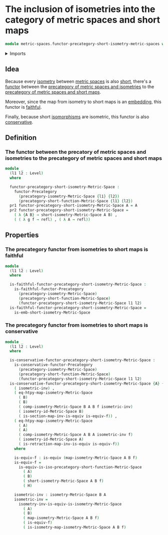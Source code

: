 # The inclusion of isometries into the category of metric spaces and short maps

```agda
module metric-spaces.functor-precategory-short-isometry-metric-spaces where
```

<details><summary>Imports</summary>

```agda
open import category-theory.conservative-functors-precategories
open import category-theory.faithful-functors-precategories
open import category-theory.functors-precategories
open import category-theory.maps-precategories
open import category-theory.precategories

open import foundation.dependent-pair-types
open import foundation.equivalences
open import foundation.function-extensionality
open import foundation.fundamental-theorem-of-identity-types
open import foundation.homotopies
open import foundation.identity-types
open import foundation.universe-levels

open import metric-spaces.isometry-metric-spaces
open import metric-spaces.precategory-of-metric-spaces-and-isometries
open import metric-spaces.precategory-of-metric-spaces-and-short-functions
open import metric-spaces.short-functions-metric-spaces
```

</details>

## Idea

Because every [isometry](metric-spaces.isometry-metric-spaces.md) between
[metric spaces](metric-spaces.metric-spaces.md) is also
[short](metric-spaces.short-functions-metric-spaces.md), there's a
[functor](category-theory.functors-precategories.md) between the
[precategory of metric spaces and isometries](metric-spaces.precategory-of-metric-spaces-and-isometries.md)
to the
[precategory of metric spaces and short maps](metric-spaces.precategory-of-metric-spaces-and-short-functions.md).

Moreover, since the map from isometry to short maps is an
[embedding](foundation.embeddings.md), this functor is
[faithful](category-theory.faithful-functors-precategories.md).

Finally, because short
[isomorphisms](category-theory.isomorphisms-in-precategories.md) are isometric,
this functor is also
[conservative](category-theory.conservative-functors-precategories.md).

## Definition

### The functor between the precatory of metric spaces and isometries to the precategory of metric spaces and short maps

```agda
module _
  (l1 l2 : Level)
  where

  functor-precategory-short-isometry-Metric-Space :
    functor-Precategory
      (precategory-isometry-Metric-Space {l1} {l2})
      (precategory-short-function-Metric-Space {l1} {l2})
  pr1 functor-precategory-short-isometry-Metric-Space A = A
  pr2 functor-precategory-short-isometry-Metric-Space =
    ( λ {A B} → short-isometry-Metric-Space A B) ,
    ( ( λ g f → refl) , ( λ A → refl))
```

## Properties

### The precategory functor from isometries to short maps is faithful

```agda
module _
  (l1 l2 : Level)
  where

  is-faithful-functor-precategory-short-isometry-Metric-Space :
    is-faithful-functor-Precategory
      (precategory-isometry-Metric-Space)
      (precategory-short-function-Metric-Space)
      (functor-precategory-short-isometry-Metric-Space l1 l2)
  is-faithful-functor-precategory-short-isometry-Metric-Space =
    is-emb-short-isometry-Metric-Space
```

### The precategory functor from isometries to short maps is conservative

```agda
module _
  (l1 l2 : Level)
  where

  is-conservative-functor-precategory-short-isometry-Metric-Space :
    is-conservative-functor-Precategory
      (precategory-isometry-Metric-Space)
      (precategory-short-function-Metric-Space)
      (functor-precategory-short-isometry-Metric-Space l1 l2)
  is-conservative-functor-precategory-short-isometry-Metric-Space {A} {B} f H =
    ( isometric-inv) ,
    ( eq-htpy-map-isometry-Metric-Space
      ( B)
      ( B)
      ( comp-isometry-Metric-Space B A B f isometric-inv)
      ( isometry-id-Metric-Space B)
      ( is-section-map-inv-is-equiv is-equiv-f)) ,
    ( eq-htpy-map-isometry-Metric-Space
      ( A)
      ( A)
      ( comp-isometry-Metric-Space A B A isometric-inv f)
      ( isometry-id-Metric-Space A)
      ( is-retraction-map-inv-is-equiv is-equiv-f))
    where

    is-equiv-f : is-equiv (map-isometry-Metric-Space A B f)
    is-equiv-f =
      is-equiv-is-iso-precategory-short-function-Metric-Space
        ( A)
        ( B)
        ( short-isometry-Metric-Space A B f)
        ( H)

    isometric-inv : isometry-Metric-Space B A
    isometric-inv =
      isometry-inv-is-equiv-is-isometry-Metric-Space
        ( A)
        ( B)
        ( map-isometry-Metric-Space A B f)
        ( is-equiv-f)
        ( is-isometry-map-isometry-Metric-Space A B f)
```
